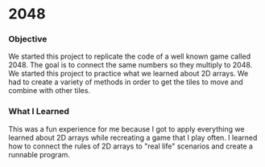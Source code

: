 # 2048

### Objective
We started this project to replicate the code of a well known game called 2048. The goal is to connect the same numbers so they multiply to 2048. We started this project to practice what we learned about 2D arrays. We had to create a variety of methods in order to get the tiles to move and combine with other tiles. 

### What I Learned
This was a fun experience for me because I got to apply everything we learned about 2D arrays while recreating a game that I play often. I learned how to connect the rules of 2D arrays to "real life" scenarios and create a runnable program. 



